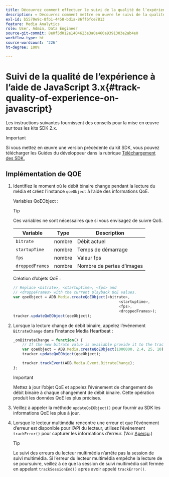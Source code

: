 ```yaml
---
title: Découvrez comment effectuer le suivi de la qualité de lʼexpérience à lʼaide de JavaScript 3.x
description: « Découvrez comment mettre en œuvre le suivi de la qualité de lʼexpérience (QoE, QoS) à lʼaide du SDK Media dans les applications de navigateur avec JavaScript 3x. »
exl-id: b5570e9c-8fb1-4458-bd1a-86ff6fce7813
feature: Media Analytics
role: User, Admin, Data Engineer
source-git-commit: 8e0f5d012e1404623e3a0a460a9391303e2ab4e0
workflow-type: ht
source-wordcount: '226'
ht-degree: 100%

---
```


# Suivi de la qualité de l’expérience à l’aide de JavaScript 3.x{#track-quality-of-experience-on-javascript}

Les instructions suivantes fournissent des conseils pour la mise en œuvre sur tous les kits SDK 2.x.

>[!IMPORTANT]
>
>Si vous mettez en œuvre une version précédente du kit SDK, vous pouvez télécharger les Guides du développeur dans la rubrique [Téléchargement des SDK.](/help/sdk-implement/download-sdks.md)

## Implémentation de QOE

1. Identifiez le moment où le débit binaire change pendant la lecture du média et créez l’instance `qoeObject` à l’aide des informations QoE.

   Variables QoEObject :

   >[!TIP]
   >
   >Ces variables ne sont nécessaires que si vous envisagez de suivre QoS.

   | Variable | Type | Description |
   | --- | --- | --- |
   | `bitrate` | nombre | Débit actuel |
   | `startupTime` | nombre | Temps de démarrage |
   | `fps` | nombre | Valeur fps |
   | `droppedFrames` | nombre | Nombre de pertes d’images |

   Création d’objets QoE :

   ```js
   // Replace <bitrate>, <startuptime>, <fps> and
   // <droppeFrames> with the current playback QoE values.
   var qoeObject = ADB.Media.createQoEObject(<bitrate>,
                                                  <startuptime>,
                                                  <fps>,
                                                  <droppedFrames>);
   tracker.updateQoEObject(qoeObject);
   ```

1. Lorsque la lecture change de débit binaire, appelez l’événement `BitrateChange` dans l’instance Media Heartbeat :

   ```js
   _onBitrateChange = function() {
       // If the new bitrate value is available provide it to the tracker.
       var qoeObject = ADB.Media.createQoEObject(1000000, 2.4, 25, 10);
       tracker.updateQoEObject(qoeObject);
   
       tracker.trackEvent(ADB.Media.Event.BitrateChange);
   };
   ```

   >[!IMPORTANT]
   >
   >Mettez à jour l’objet QoE et appelez l’événement de changement de débit binaire à chaque changement de débit binaire. Cette opération produit les données QoE les plus précises.

1. Veillez à appeler la méthode `updateQoEObject()` pour fournir au SDK les informations QoE les plus à jour.
1. Lorsque le lecteur multimédia rencontre une erreur et que l’événement d’erreur est disponible pour l’API du lecteur, utilisez l’événement `trackError()` pour capturer les informations d’erreur. (Voir [Aperçu](/help/sdk-implement/track-errors/track-errors-overview.md).)

   >[!TIP]
   >
   >Le suivi des erreurs du lecteur multimédia n’arrête pas la session de suivi multimédia. Si l’erreur du lecteur multimédia empêche la lecture de se poursuivre, veillez à ce que la session de suivi multimédia soit fermée en appelant `trackSessionEnd()` après avoir appelé `trackError()`.
